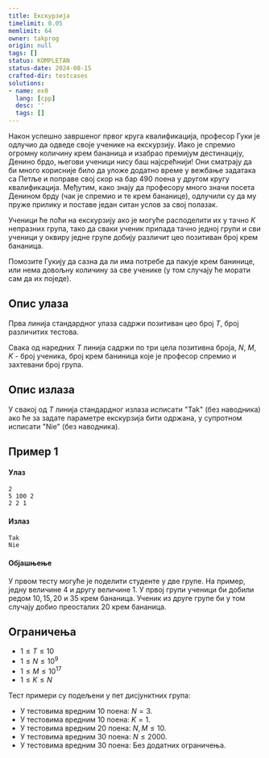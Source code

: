 ```yaml
---
title: Екскурзија
timelimit: 0.05
memlimit: 64
owner: takprog
origin: null
tags: []
status: KOMPLETAN
status-date: 2024-08-15
crafted-dir: testcases
solutions:
- name: ex0
  lang: [cpp]
  desc: ''
  tags: []
---
```


Након успешно завршеног првог круга квалификација, професор Гуки је одлучио да одведе своје ученике на екскурзију. Иако је спремио огромну количину крем бананица и изабрао премијум дестинацију, Денино брдо, његови ученици нису баш најсрећнији! Они сматрају да би много корисније било да уложе додатно време у вежбање задатака са Петље и поправе свој скор на бар 490 поена у другом кругу квалификација. Међутим, како знају да професору много значи посета Денином брду (чак је спремио и те крем бананице), одлучили су да му пруже прилику и поставе један ситан услов за свој полазак.

Ученици ће поћи на екскурзију ако је могуће расподелити их у тачно $K$ непразних група, тако да сваки ученик припада тачно једној групи и сви ученици у оквиру једне групе добију различит цео позитиван број крем бананица.

Помозите Гукију да сазна да ли има потребе да пакује крем банинице, или нема довољну количину за све ученике (у том случају ће морати сам да их поједе).

## Опис улаза

Прва линија стандардног улаза садржи позитиван цео број $T$, број различитих тестова.

Свака од наредних $T$ линија садржи по три цела позитивна броја, $N$, $M$, $K$ - број ученика, број крем баниница које је професор спремио и захтевани број група.

## Опис излаза

У свакој од $T$ линија стандардног излаза исписати "Tak" (без наводника) ако ће за задате параметре екскурзија бити одржана, у супротном исписати "Nie" (без наводника).

## Пример 1
#### Улаз
```
2
5 100 2
2 2 1
```

#### Излаз
```
Tak
Nie
```

#### Објашњење
У првом тесту могуће је поделити студенте у две групе. На пример, једну величине $4$ и другу величине $1$. У првој групи ученици би добили редом $10, 15, 20$ и $35$ крем банaница. Ученик из друге групе би у том случају добио преосталих $20$ крем бананица.

## Ограничења

- $1 \leq T \leq 10$
- $1 \leq N \leq 10^9$
- $1 \leq M \leq 10^{17}$
- $1 \leq K \leq N$

Тест примери су подељени у пет дисјунктних група:

- У тестовима вредним 10 поена: $N = 3$.
- У тестовима вредним 10 поена: $K = 1$.
- У тестовима вредним 20 поена: $N, M \leq 10$.
- У тестовима вредним 30 поена: $N \leq 2000$.
- У тестовима вредним 30 поена: Без додатних ограничења.


